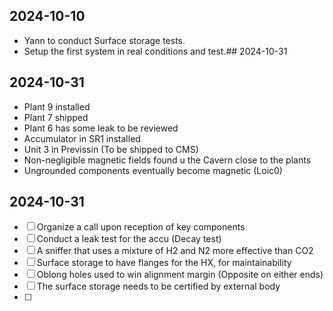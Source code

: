 
## 2024-10-10

-  Yann to conduct Surface storage tests.
-  Setup the first system in real conditions and test.## 2024-10-31
## 2024-10-31

- Plant 9 installed
- Plant 7 shipped
- Plant 6 has some leak to be reviewed
- Accumulator in SR1 installed
- Unit 3 in Previssin (To be shipped to CMS)
- Non-negligible magnetic fields found u the Cavern close to the plants
- Ungrounded components eventually become magnetic (Loic0)
## 2024-10-31

- [ ] Organize a call upon reception of key components
- [ ] Conduct a leak test for the accu (Decay test)
- [ ]   A sniffer that uses a mixture of H2 and N2 more effective than CO2
- [ ] Surface storage to have flanges for the HX, for maintainability
- [ ] Oblong holes used to win alignment margin (Opposite on either ends)
- [ ] The surface storage needs to be certified by external body
- [ ]